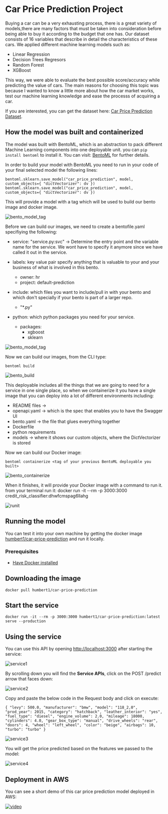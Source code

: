 # Car Price Prediction Project

Buying a car can be a very exhausting process, there is a great variety of models,there are many factors that must be taken into consideration before being able to buy it according to the budget that one has. Our dataset consists of 16 variables that describe in detail the characteristics of these cars. We applied different machine learning models such as:

- Linear Regression
- Decision Trees Regresors
- Random Forest
- XGBoost

This way, we were able to evaluate the best possible score/accuracy while predicting the value of cars. The main reasons for choosing this topic was because I wanted to know a little more about how the car market works, test our machine learning knowledge and ease the processs of acquiring a car.

If you are interested, you can get the dataset here: [Car Price Prediction Dataset](https://www.kaggle.com/datasets/deepcontractor/car-price-prediction-challenge).

## How the model was built and containerized

The model was built with BentoML, which is an abstraction to pack different Machine Learning components into one deployable unit. you can `pip install bentoml` to install it. You can visit: [BentoML](https://docs.bentoml.org/en/latest/index.html) for further details.

In order to build your model with BentoML you need to run in your code of your final selected model the following lines:

`bentoml.sklearn.save_model("car_price_prediction", model, custom_objects={ "dictVectorizer": dv }) bentoml.sklearn.save_model("car_price_prediction", model, custom_objects={ "dictVectorizer": dv }) `

This will provide a model with a tag which will be used to build our bento image and docker image.

![bento_model_tag](resources/model_tag.png)

Before we can build our images, we need to create a bentofile.yaml specifiying the following:

- service: "service.py:svc" -> Determine the entry point and the variable name for the service. We wont have to specify it anymore since we have called it out in the service.

- labels: key value pair specify anything that is valuable to your and your business of what is involved in this bento.

  - owner: hr
  - project: default-prediction

- include: which files you want to include/pull in with your bento and which don't specially if your bento is part of a larger repo.

  - "\*.py"

- python: which python packages you need for your service.
  - packages:
    - xgboost
    - sklearn

![bento_model_tag](resources/bentofile.png)

Now we can build our images, from the CLI type:

`bentoml build`

![bento_build](resources/build.png)

This deployable includes all the things that we are going to need for a service in one single place, so when we containerize it you have a single image that you can deploy into a lot of different environments including:

- README files ->
- openapi.yaml -> which is the spec that enables you to have the Swagger UI
- bento.yaml -> the file that glues everything together
- Dockerfile
- python requirements
- models -> where it shows our custom objects, where the DictVectorizer is stored

Now we can build our Docker image:

`bentoml containerize <tag of your previous BentoML deployable you built>`

![bento_containerize](resources/containerize.png)

When it finishes, it will provide your Docker image with a command to run it. from your terminal run it: docker run -it --rm -p 3000:3000 credit_risk_classifier:dhwfcmspag6llahg

![runit](resources/runit.png)

## Running the model

You can test it into your own machine by getting the docker image [humbert1/car-price-prediction](https://hub.docker.com/repository/docker/humbert1/car-price-prediction) and run it locally.

### Prerequisites

- [Have Docker installed](https://docs.docker.com/get-docker/)

## Downloading the image

`docker pull humbert1/car-price-prediction`

## Start the service

`docker run -it --rm -p 3000:3000 humbert1/car-price-prediction:latest serve --production`

## Using the service

You can use this API by opening [http://localhost:3000](http://localhost:3000) after starting the service:

![service1](resources/service1.png)

By scrolling down you will find the **Service APIs**, click on the POST /predict arrow that faces down:

![service2](resources/service2.png)

Copy and paste the below code in the Request body and click on execute:

`{ "levy": 500.0, "manufacturer": "bmw", "model": "118_2,0", "prod_year": 2015, "category": "hatchback", "leather_interior": "yes", "fuel_type": "diesel", "engine_volume": 2.0, "mileage": 18000, "cylinders": 4.0, "gear_box_type": "manual", "drive_wheels": "rear", "doors": 4, "wheel": "left_wheel", "color": "beige", "airbags": 10, "turbo": "turbo" }`

![service3](resources/service3.png)

You will get the price predicted based on the features we passed to the model:

![service4](resources/service4.png)

## Deployment in AWS

You can see a short demo of this car price prediction model deployed in AWS:

[![video](resources/video.png)](https://youtu.be/PYBRlv7psTQ)
